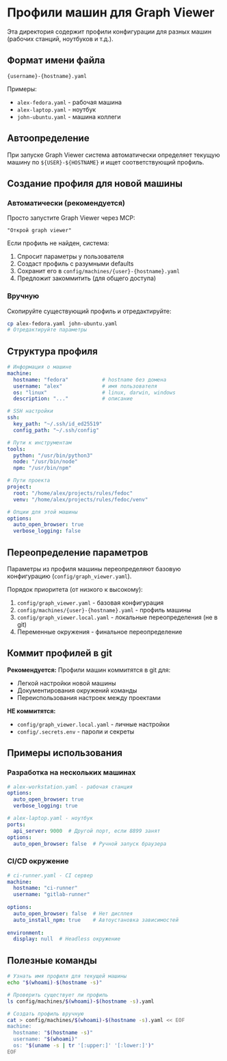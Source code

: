 # Профили машин для Graph Viewer

Эта директория содержит профили конфигурации для разных машин (рабочих станций, ноутбуков и т.д.).

## Формат имени файла

```
{username}-{hostname}.yaml
```

Примеры:
- `alex-fedora.yaml` - рабочая машина
- `alex-laptop.yaml` - ноутбук
- `john-ubuntu.yaml` - машина коллеги

## Автоопределение

При запуске Graph Viewer система автоматически определяет текущую машину по `${USER}-${HOSTNAME}` и ищет соответствующий профиль.

## Создание профиля для новой машины

### Автоматически (рекомендуется)

Просто запустите Graph Viewer через MCP:
```
"Открой graph viewer"
```

Если профиль не найден, система:
1. Спросит параметры у пользователя
2. Создаст профиль с разумными defaults
3. Сохранит его в `config/machines/{user}-{hostname}.yaml`
4. Предложит закоммитить (для общего доступа)

### Вручную

Скопируйте существующий профиль и отредактируйте:

```bash
cp alex-fedora.yaml john-ubuntu.yaml
# Отредактируйте параметры
```

## Структура профиля

```yaml
# Информация о машине
machine:
  hostname: "fedora"           # hostname без домена
  username: "alex"             # имя пользователя
  os: "linux"                  # linux, darwin, windows
  description: "..."           # описание

# SSH настройки
ssh:
  key_path: "~/.ssh/id_ed25519"
  config_path: "~/.ssh/config"

# Пути к инструментам
tools:
  python: "/usr/bin/python3"
  node: "/usr/bin/node"
  npm: "/usr/bin/npm"

# Пути проекта
project:
  root: "/home/alex/projects/rules/fedoc"
  venv: "/home/alex/projects/rules/fedoc/venv"

# Опции для этой машины
options:
  auto_open_browser: true
  verbose_logging: false
```

## Переопределение параметров

Параметры из профиля машины переопределяют базовую конфигурацию (`config/graph_viewer.yaml`).

Порядок приоритета (от низкого к высокому):
1. `config/graph_viewer.yaml` - базовая конфигурация
2. `config/machines/{user}-{hostname}.yaml` - профиль машины
3. `config/graph_viewer.local.yaml` - локальные переопределения (не в git)
4. Переменные окружения - финальное переопределение

## Коммит профилей в git

**Рекомендуется:** Профили машин коммитятся в git для:
- Легкой настройки новой машины
- Документирования окружений команды
- Переиспользования настроек между проектами

**НЕ коммитятся:**
- `config/graph_viewer.local.yaml` - личные настройки
- `config/.secrets.env` - пароли и секреты

## Примеры использования

### Разработка на нескольких машинах

```yaml
# alex-workstation.yaml - рабочая станция
options:
  auto_open_browser: true
  verbose_logging: true

# alex-laptop.yaml - ноутбук
ports:
  api_server: 9000  # Другой порт, если 8899 занят
options:
  auto_open_browser: false  # Ручной запуск браузера
```

### CI/CD окружение

```yaml
# ci-runner.yaml - CI сервер
machine:
  hostname: "ci-runner"
  username: "gitlab-runner"
  
options:
  auto_open_browser: false  # Нет дисплея
  auto_install_npm: true    # Автоустановка зависимостей
  
environment:
  display: null  # Headless окружение
```

## Полезные команды

```bash
# Узнать имя профиля для текущей машины
echo "$(whoami)-$(hostname -s)"

# Проверить существует ли профиль
ls config/machines/$(whoami)-$(hostname -s).yaml

# Создать профиль вручную
cat > config/machines/$(whoami)-$(hostname -s).yaml << EOF
machine:
  hostname: "$(hostname -s)"
  username: "$(whoami)"
  os: "$(uname -s | tr '[:upper:]' '[:lower:]')"
EOF
```



